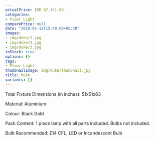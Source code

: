 ```yaml
---
actualPrice: IDR 87,341.00
categories:
- Floor Light
comparePrice: null
date: "2018-05-12T15:48:00+05:30"
images:
- img/duke/1.jpg
- img/duke/2.jpg
- img/duke/3.jpg
inStock: true
options: {}
tags:
- Floor Light
thumbnailImage: img/duke/thumbnail.jpg
title: Duke
variants: []
---
```


Total Fixture Dimensions (in inches): 51x51x63

Material: Aluminium

Colour: Black Gold

Pack Content: 1 piece lamp with all parts included. Bulbs not included.

Bulb Recommended: E14 CFL, LED or Incandescent Bulb